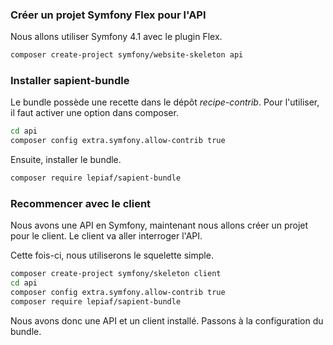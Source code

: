 ### Créer un projet Symfony Flex pour l'API

Nous allons utiliser Symfony 4.1 avec le plugin Flex.

```bash
composer create-project symfony/website-skeleton api
```

### Installer sapient-bundle

Le bundle possède une recette dans le dépôt _recipe-contrib_. Pour l'utiliser, il faut activer une option dans composer.

```bash
cd api
composer config extra.symfony.allow-contrib true
```

Ensuite, installer le bundle.

```bash
composer require lepiaf/sapient-bundle
```

### Recommencer avec le client

Nous avons une API en Symfony, maintenant nous allons créer un projet pour le client. Le client va aller interroger l'API.

Cette fois-ci, nous utiliserons le squelette simple. 

```bash
composer create-project symfony/skeleton client
cd api
composer config extra.symfony.allow-contrib true
composer require lepiaf/sapient-bundle
```

Nous avons donc une API et un client installé. Passons à la configuration du bundle.
